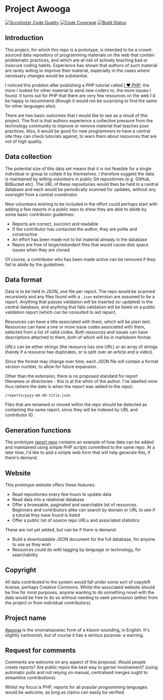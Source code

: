 Project Awooga
==============

[![Scrutinizer Code Quality](https://scrutinizer-ci.com/g/halfer/awooga-app/badges/quality-score.png?b=master)](https://scrutinizer-ci.com/g/halfer/awooga-app/?branch=master) [![Code Coverage](https://scrutinizer-ci.com/g/halfer/awooga-app/badges/coverage.png?b=master)](https://scrutinizer-ci.com/g/halfer/awooga-app/?branch=master) [![Build Status](https://scrutinizer-ci.com/g/halfer/awooga-app/badges/build.png?b=master)](https://scrutinizer-ci.com/g/halfer/awooga-app/build-status/master)

Introduction
------

This project, for which this repo is a prototype, is intended to be a crowd-sourced data repository
of programming materials on the web that contain problematic practices, and which are at risk of
actively teaching bad or insecure coding habits. Experience has shown that authors of such material
are rarely willing to improve their material, especially in the cases where necessary changes
would be substantial.

I noticed this problem after publishing a PHP tutorial called [I ♥ PHP](http://ilovephp.jondh.me.uk);
the more I looked for other material to send new coders to, the more issues I found. It turns out for
PHP that there are very few resources on the web I'd be happy to recommend (though it would not be
surprising to find the same for other languages also).

There are two basic outcomes that I would like to see as a result of this project. The first is
that authors experience a collective pressure from the technology community to improve or remove
material that teaches poor practices. Also, it would be good for new programmers to have a central
site they can check tutorials against, to warn them about resources that are not of high quality.

Data collection
------

The potential size of this data set means that it is not feasible for a single individual or group to
collate it by themselves. I therefore suggest the data is maintained by willing volunteers in
public Git repositories (e.g. GitHub, BitBucket etc). The URL of these repositories would then be
held in a central database and each would be periodically scanned for updates, without any
oversight from a central coordinator.

New volunteers wishing to be included in the effort could perhaps start with adding a few reports in
a public repo to show they are able to abide by some basic contributor guidelines:

* Reports are correct, succinct and readable
* If the contributor has contacted the author, they are polite and constructive
* An effort has been made not to list material already in the database
* Repos are free of large/redundant files that would cause disk space issues when they are cloned

Of course, a contributor who has been made active can be removed if they fail to abide by the
guidelines.

Data format
-------

Data is to be held in JSON, one file per report. The repo would be scanned recursively and any
files found with a `.json` extension are assumed to be a report. Anything that passes validation
will be inserted (or updated) in the central database, and anything that fails validation will
be listed on a public validation report (which can be consulted to aid repair).

Resources can have a title associated with them, which will be plain text. Resources can have a
one or more issue codes associated with them, selected from a list of valid codes. Both resources
and issues can have descriptions attached to them, both of which will be in markdown format.

URLs can be either strings (the resource has one URL) or an array of strings (handy if a resource
has duplicates, or is split over an article and a video).

Since the format may change over time, each JSON file will contain a format version number, to
allow for future expansion.

Other than the extension, there is no proposed standard for report filenames or directories - this
is at the whim of the author. I've labelled mine thus (where the date is when the report was added
to the repo):

	/reports/yyyy-mm-dd-title.json

Files that are renamed or moved within the repo should be detected as containing the same report,
since they will be indexed by URL and contributor ID.

Generation functions
-------

The prototype [report repo](https://github.com/halfer/awooga-reports) contains an example of how
data can be added and maintained using simple PHP scripts committed to the same repo. At a later
time, I'd like to add a simple web form that will help generate this, if there's demand.

Website
-------

This prototype website offers these features:

* Read repositories every few hours to update data
* Read data into a relational database
* Offer a browsable, paginated and searchable list of resources. Beginners and contributors alike
can search by domain or URL to see if a tutorial they have found is listed
* Offer a public list of source repo URLs and associated statistics

These are not yet added, but can be if there is demand:

* Build a downloadable JSON document for the full database, for anyone to use as they wish
* Resources could do with tagging by language or technology, for searchability

Copyright
------

All data contributed to the system would fall under some sort of copyleft license, perhaps
Creative Commons. Whilst the associated website should be fine for most purposes, anyone wanting
to do something novel with the data would be free to do so without needing to seek permission
(either from the project or from individual contributors).

Project name
------

[Awooga](https://en.wikipedia.org/wiki/Awooga) is the onomatopoeiac form of a klaxon sounding, in
English. It's slightly cartoonish, but of course it has a serious purpose: a warning.

Request for comments
------

Comments are welcome on any aspect of this proposal. Would people create reports? Are public
repos the best way to garner involvement? (using automatic pulls and not relying on manual,
centralised merges ought to streamline contributions).

Whilst my focus is PHP, reports for all popular programming languages would be welcome, as long as
claims can easily be verified.
